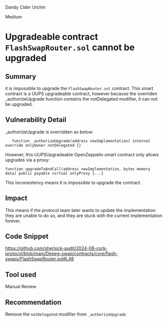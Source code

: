 Dandy Cider Urchin

Medium

# Upgradeable contract `FlashSwapRouter.sol` cannot be upgraded

## Summary
it is impossible to upgrade the `FlashSwapRouter.sol` contract. This smart contract is a UUPS upgradeable contract, however because the overriden _authorizeUpgrade function contains the notDelegated modifier, it can not be upgraded.

## Vulnerability Detail
_authorizeUpgrade is overridden as below:
```solidity
   function _authorizeUpgrade(address newImplementation) internal override onlyOwner notDelegated {}
```
However, this UUPSUpgradeable OpenZeppelin smart contract only allows upgrades via a proxy:
```solidity
function upgradeToAndCall(address newImplementation, bytes memory data) public payable virtual onlyProxy {...}
```
This inconsistency means it is impossible to upgrade the contract.

## Impact
This means if the protocol team later wants to update the implementation they are unable to do so, and they are stuck with the current implementation forever.

## Code Snippet
https://github.com/sherlock-audit/2024-08-cork-protocol/blob/main/Depeg-swap/contracts/core/flash-swaps/FlashSwapRouter.sol#L48
## Tool used

Manual Review

## Recommendation
Remove the `notDelegated` modifier from `_authorizeUpgrade`